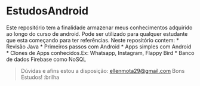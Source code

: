 # EstudosAndroid
Este repositório tem a finalidade armazenar meus conhecimentos adquirido ao longo do curso de android. Pode ser utilizado para qualquer estudante que esta começando para ter referências.
Neste repositório contem:
	* Revisão Java
	* Primeiros passos com Android
	* Apps simples com Android
	* Clones de Apps conhecidos.Ex: Whatsapp, Instagram, Flappy Bird
	* Banco de dados Firebase como NoSQL
> Dúvidas e afins estou a disposição: ellenmota29@gmail.com
Bons Estudos! :brilha
